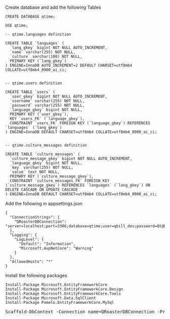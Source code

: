 ﻿Create database and add the following Tables

```
CREATE DATABASE qtime;

USE qtime;

-- qtime.languages definition

CREATE TABLE `languages` (
  `lang_gkey` bigint NOT NULL AUTO_INCREMENT,
  `name` varchar(255) NOT NULL,
  `culture` varchar(100) NOT NULL,
  PRIMARY KEY (`lang_gkey`)
) ENGINE=InnoDB AUTO_INCREMENT=2 DEFAULT CHARSET=utf8mb4 COLLATE=utf8mb4_0900_ai_ci;


-- qtime.users definition

CREATE TABLE `users` (
  `user_gkey` bigint NOT NULL AUTO_INCREMENT,
  `username` varchar(255) NOT NULL,
  `password` varchar(255) NOT NULL,
  `language_gkey` bigint NOT NULL,
  PRIMARY KEY (`user_gkey`),
  KEY `users_FK` (`language_gkey`),
  CONSTRAINT `users_FK` FOREIGN KEY (`language_gkey`) REFERENCES `languages` (`lang_gkey`)
) ENGINE=InnoDB DEFAULT CHARSET=utf8mb4 COLLATE=utf8mb4_0900_ai_ci;


-- qtime.culture_messages definition

CREATE TABLE `culture_messages` (
  `culture_message_gkey` bigint NOT NULL AUTO_INCREMENT,
  `language_gkey` bigint NOT NULL,
  `key` varchar(255) NOT NULL,
  `value` text NOT NULL,
  PRIMARY KEY (`culture_message_gkey`),
  CONSTRAINT `culture_messages_FK` FOREIGN KEY (`culture_message_gkey`) REFERENCES `languages` (`lang_gkey`) ON DELETE CASCADE ON UPDATE CASCADE
) ENGINE=InnoDB DEFAULT CHARSET=utf8mb4 COLLATE=utf8mb4_0900_ai_ci;
```

Add the following in appsettings.json
```
{
  "ConnectionStrings": {
    "QRoasterDBConnection": "server=localhost;port=3306;database=qtime;user=qbill_dev;password=Qt@DeV"
  },
  "Logging": {
    "LogLevel": {
      "Default": "Information",
      "Microsoft.AspNetCore": "Warning"
    }
  },
  "AllowedHosts": "*"
}
```

Install the following packages

```
Install-Package Microsoft.EntityFrameworkCore
Install-Package Microsoft.EntityFrameworkCore.Design
Install-Package Microsoft.EntityFrameworkCore.Tools
Install-Package Microsoft.Data.SqlClient
Install-Package Pomelo.EntityFrameworkCore.MySql
```

<pre>
Scaffold-DbContext -Connection name=QRoasterDBConnection -Provider Pomelo.EntityFrameworkCore.MySql -OutputDir "Models" -ContextDir "DBContext" -Context "QRoasterDBContext" -NoOnConfiguring -DataAnnotations
</pre>